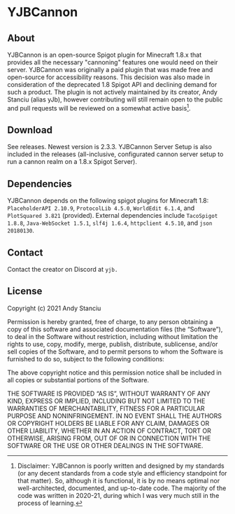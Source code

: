 # YJBCannon
## About
YJBCannon is an open-source Spigot plugin for Minecraft 1.8.x that provides all the necessary "cannoning" features one would need on their server. 
YJBCannon was originally a paid plugin that was made free and open-source for accessibility reasons. This decision was also made in consideration of the deprecated 1.8 Spigot API and declining demand for such a product. The plugin is not actively maintained by its creator, Andy Stanciu (alias yJb), however contributing will still remain open to the public and pull requests will be reviewed on a somewhat active basis[^1].

[^1]: Disclaimer: YJBCannon is poorly written and designed by my standards (or any decent standards from a code style and efficiency standpoint for that matter). So, although it is functional, it is by no means optimal nor well-architected, documented, and up-to-date code. The majority of the code was written in 2020-21, during which I was very much still in the process of learning.
## Download
See releases. Newest version is 2.3.3. YJBCannon Server Setup is also included in the releases (all-inclusive, configurated cannon server setup to run a cannon realm on a 1.8.x Spigot Server).
## Dependencies
YJBCannon depends on the following spigot plugins for Minecraft 1.8: `PlaceholderAPI 2.10.9`, `ProtocolLib 4.5.0`, `WorldEdit 6.1.4`, and `PlotSquared 3.821` (provided).
External dependencies include `TacoSpigot 1.8.8`, `Java-WebSocket 1.5.1`, `slf4j 1.6.4`, `httpclient 4.5.10`, and `json 20180130`.
## Contact
Contact the creator on Discord at `yjb.`
## License
Copyright (c) 2021 Andy Stanciu

Permission is hereby granted, free of charge, to any person obtaining a copy of this software and associated documentation files (the “Software”), to deal in the Software without restriction, including without limitation the rights to use, copy, modify, merge, publish, distribute, sublicense, and/or sell copies of the Software, and to permit persons to whom the Software is furnished to do so, subject to the following conditions:

The above copyright notice and this permission notice shall be included in all copies or substantial portions of the Software.

THE SOFTWARE IS PROVIDED “AS IS”, WITHOUT WARRANTY OF ANY KIND, EXPRESS OR IMPLIED, INCLUDING BUT NOT LIMITED TO THE WARRANTIES OF MERCHANTABILITY, FITNESS FOR A PARTICULAR PURPOSE AND NONINFRINGEMENT. IN NO EVENT SHALL THE AUTHORS OR COPYRIGHT HOLDERS BE LIABLE FOR ANY CLAIM, DAMAGES OR OTHER LIABILITY, WHETHER IN AN ACTION OF CONTRACT, TORT OR OTHERWISE, ARISING FROM, OUT OF OR IN CONNECTION WITH THE SOFTWARE OR THE USE OR OTHER DEALINGS IN THE SOFTWARE.
